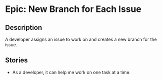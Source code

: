 # Epic: New Branch for Each Issue
## Description
A developer assigns an issue to work on and creates a new branch for the issue.

## Stories
* As a developer, it can help me work on one task at a time. 